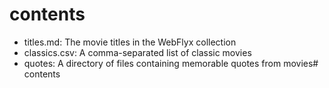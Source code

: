 # contents

* titles.md: The movie titles in the WebFlyx collection
* classics.csv: A comma-separated list of classic movies
* quotes: A directory of files containing memorable quotes from movies# contents
